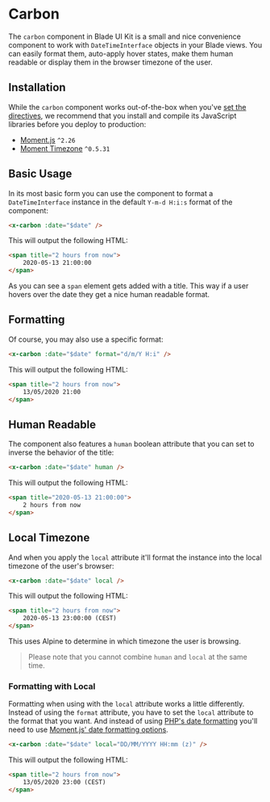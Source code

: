 # Carbon

The `carbon` component in Blade UI Kit is a small and nice convenience component to work with `DateTimeInterface` objects in your Blade views. You can easily format them, auto-apply hover states, make them human readable or display them in the browser timezone of the user.

## Installation

While the `carbon` component works out-of-the-box when you've [set the directives](/docs/{{version}}/installation#directives), we recommend that you install and compile its JavaScript libraries before you deploy to production:

- [Moment.js](https://momentjs.com) `^2.26`
- [Moment Timezone](https://momentjs.com/timezone/) `^0.5.31`

## Basic Usage

In its most basic form you can use the component to format a `DateTimeInterface` instance in the default `Y-m-d H:i:s` format of the component:

```html
<x-carbon :date="$date" />
```

This will output the following HTML:

```html
<span title="2 hours from now">
    2020-05-13 21:00:00
</span>
```

As you can see a `span` element gets added with a title. This way if a user hovers over the date they get a nice human readable format.

## Formatting

Of course, you may also use a specific format:

```html
<x-carbon :date="$date" format="d/m/Y H:i" />
```

This will output the following HTML:

```html
<span title="2 hours from now">
    13/05/2020 21:00
</span>
```

## Human Readable

The component also features a `human` boolean attribute that you can set to inverse the behavior of the title:

```html
<x-carbon :date="$date" human />
```

This will output the following HTML:

```html
<span title="2020-05-13 21:00:00">
    2 hours from now
</span>
```

## Local Timezone

And when you apply the `local` attribute it'll format the instance into the local timezone of the user's browser:

```html
<x-carbon :date="$date" local />
```

This will output the following HTML:

```html
<span title="2 hours from now">
    2020-05-13 23:00:00 (CEST)
</span>
```

This uses Alpine to determine in which timezone the user is browsing. 

> Please note that you cannot combine `human` and `local` at the same time.

### Formatting with Local

Formatting when using with the `local` attribute works a little differently. Instead of using the `format` attribute, you have to set the `local` attribute to the format that you want. And instead of using [PHP's date formatting](https://www.php.net/manual/en/datetime.format.php) you'll need to use [Moment.js' date formatting options](https://momentjs.com/docs/#/displaying/format/).

```html
<x-carbon :date="$date" local="DD/MM/YYYY HH:mm (z)" />
```

This will output the following HTML:

```html
<span title="2 hours from now">
    13/05/2020 23:00 (CEST)
</span>
```
